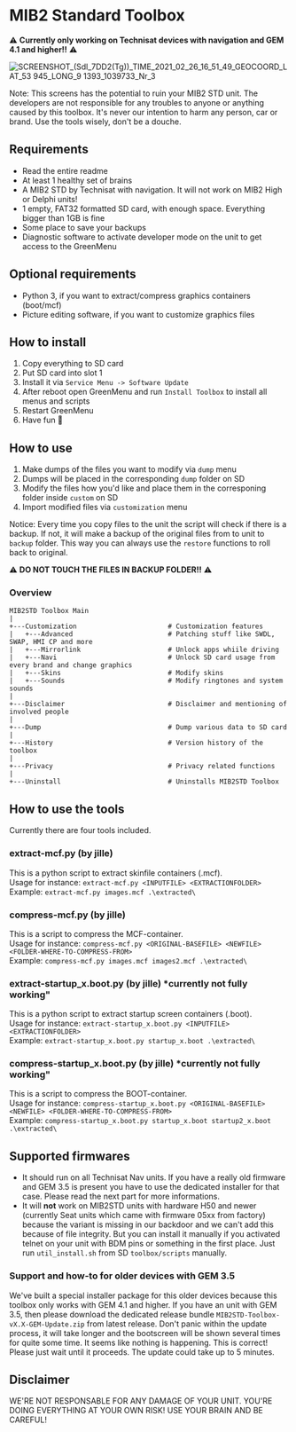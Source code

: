 # MIB2 Standard Toolbox
⚠️ **Currently only working on Technisat devices with navigation and GEM 4.1 and higher!!** ⚠️

![SCREENSHOT_(Sdl_7DD2(Tg))_TIME_2021_02_26_16_51_49_GEOCOORD_LAT_53 945_LONG_9 1393_1039733_Nr_3](https://user-images.githubusercontent.com/55631413/111703318-c6863980-883d-11eb-9697-a585e300eb3c.png)

Note: This screens has the potential to ruin your MIB2 STD unit. The developers are not responsible for any troubles to anyone or anything caused by this toolbox. It's never our intention to harm any person, car or brand. Use the tools wisely, don't be a douche.

## Requirements
- Read the entire readme
- At least 1 healthy set of brains
- A MIB2 STD by Technisat with navigation. It will not work on MIB2 High or Delphi units!
- 1 empty, FAT32 formatted SD card, with enough space. Everything bigger than 1GB is fine
- Some place to save your backups
- Diagnostic software to activate developer mode on the unit to get access to the GreenMenu

## Optional requirements
- Python 3, if you want to extract/compress graphics containers (boot/mcf)
- Picture editing software, if you want to customize graphics files

## How to install
1. Copy everything to SD card
2. Put SD card into slot 1
3. Install it via `Service Menu -> Software Update`
4. After reboot open GreenMenu and run `Install Toolbox` to install all menus and scripts
5. Restart GreenMenu
6. Have fun 🙂

## How to use
1. Make dumps of the files you want to modify via `dump` menu
2. Dumps will be placed in the corresponding `dump` folder on SD
3. Modify the files how you'd like and place them in the corresponing folder inside `custom` on SD
4. Import modified files via `customization` menu

Notice: Every time you copy files to the unit the script will check if there is a backup. If not, it will make a backup of the original files from to unit to `backup` folder. This way you can always use the `restore` functions to roll back to original. 

⚠️ **DO NOT TOUCH THE FILES IN BACKUP FOLDER!!** ⚠️

### Overview
```
MIB2STD Toolbox Main
|
+---Customization                       # Customization features
|   +---Advanced                        # Patching stuff like SWDL, SWAP, HMI CP and more
|   +---Mirrorlink                      # Unlock apps whiile driving
|   +---Navi                            # Unlock SD card usage from every brand and change graphics
|   +---Skins                           # Modify skins
|   +---Sounds                          # Modify ringtones and system sounds
|
+---Disclaimer                          # Disclaimer and mentioning of involved people
|
+---Dump                                # Dump various data to SD card
|
+---History                             # Version history of the toolbox
|
+---Privacy                             # Privacy related functions
|
+---Uninstall                           # Uninstalls MIB2STD Toolbox
```

## How to use the tools
Currently there are four tools included.

### extract-mcf.py (by jille)
This is a python script to extract skinfile containers (.mcf).<br>
Usage for instance: `extract-mcf.py <INPUTFILE> <EXTRACTIONFOLDER>`<br>
Example: `extract-mcf.py images.mcf .\extracted\`

### compress-mcf.py (by jille)
This is a script to compress the MCF-container.<br>
Usage for instance: `compress-mcf.py <ORIGINAL-BASEFILE> <NEWFILE> <FOLDER-WHERE-TO-COMPRESS-FROM>`<br>
Example: `compress-mcf.py images.mcf images2.mcf .\extracted\`

### extract-startup_x.boot.py (by jille) *currently not fully working"
This is a python script to extract startup screen containers (.boot).<br>
Usage for instance: `extract-startup_x.boot.py <INPUTFILE> <EXTRACTIONFOLDER>`<br>
Example: `extract-startup_x.boot.py startup_x.boot .\extracted\`

### compress-startup_x.boot.py (by jille) *currently not fully working"
This is a script to compress the BOOT-container.<br>
Usage for instance: `compress-startup_x.boot.py <ORIGINAL-BASEFILE> <NEWFILE> <FOLDER-WHERE-TO-COMPRESS-FROM>`<br>
Example: `compress-startup_x.boot.py startup_x.boot startup2_x.boot .\extracted\`

## Supported firmwares
- It should run on all Technisat Nav units. If you have a really old firmware and GEM 3.5 is present you have to use the dedicated installer for that case. Please read the next part for more informations.
- It will **not** work on MIB2STD units with hardware H50 and newer (currently Seat units which came with firmware 05xx from factory) because the variant is missing in our backdoor and we can't add this because of file integrity. But you can install it manually if you activated telnet on your unit with BDM pins or something in the first place. Just run `util_install.sh` from SD `toolbox/scripts` manually.

### Support and how-to for older devices with GEM 3.5
We've built a special installer package for this older devices because this toolbox only works with GEM 4.1 and higher.
If you have an unit with GEM 3.5, then please download the dedicated release bundle `MIB2STD-Toolbox-vX.X-GEM-Update.zip` from latest release.
Don't panic within the update process, it will take longer and the bootscreen will be shown several times  for quite some time. It seems like nothing is happening. This is correct! Please just wait until it proceeds. The update could take up to 5 minutes.

## Disclaimer
WE'RE NOT RESPONSABLE FOR ANY DAMAGE OF YOUR UNIT. YOU'RE DOING EVERYTHING AT YOUR OWN RISK! USE YOUR BRAIN AND BE CAREFUL!
